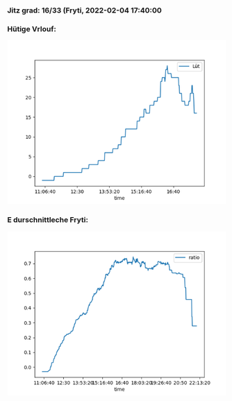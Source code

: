 ### Jitz grad: 16/33 (Fryti, 2022-02-04 17:40:00

### Hütige Vrlouf:
![Graph](Today.png)

### E durschnittleche Fryti:
![Graph](Fryti.png)